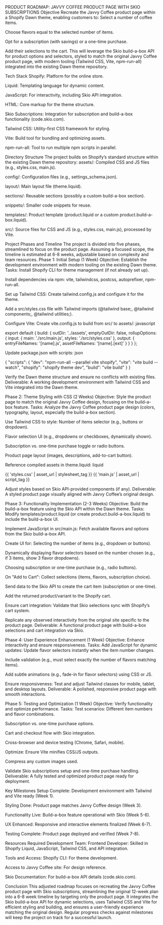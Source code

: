 PRODUCT ROADMAP: JAVVY COFFEE PRODUCT PAGE WITH SKIO SUBSCRIPTIONS
Objective
Recreate the Javvy Coffee product page within a Shopify Dawn theme, enabling customers to:
Select a number of coffee items.

Choose flavors equal to the selected number of items.

Opt for a subscription (with savings) or a one-time purchase.

Add their selections to the cart.
This will leverage the Skio build-a-box API for product options and selectors, styled to match the original Javvy Coffee product page, with modern tooling (Tailwind CSS, Vite, npm-run-all) integrated into the existing Dawn theme repository.

Tech Stack
Shopify: Platform for the online store.

Liquid: Templating language for dynamic content.

JavaScript: For interactivity, including Skio API integration.

HTML: Core markup for the theme structure.

Skio Subscriptions: Integration for subscription and build-a-box functionality (code.skio.com).

Tailwind CSS: Utility-first CSS framework for styling.

Vite: Build tool for bundling and optimizing assets.

npm-run-all: Tool to run multiple npm scripts in parallel.

Directory Structure
The project builds on Shopify’s standard structure within the existing Dawn theme repository:
assets/: Compiled CSS and JS files (e.g., styles.css, main.js).

config/: Configuration files (e.g., settings_schema.json).

layout/: Main layout file (theme.liquid).

sections/: Reusable sections (possibly a custom build-a-box section).

snippets/: Smaller code snippets for reuse.

templates/: Product template (product.liquid or a custom product.build-a-box.liquid).

src/: Source files for CSS and JS (e.g., styles.css, main.js), processed by Vite.

Project Phases and Timeline
The project is divided into five phases, streamlined to focus on the product page. Assuming a focused scope, the timeline is estimated at 6-8 weeks, adjustable based on complexity and team resources.
Phase 1: Initial Setup (1 Week)
Objective: Establish the development environment with modern tooling on the existing Dawn theme.
Tasks:
Install Shopify CLI for theme management (if not already set up).

Install dependencies via npm:
vite, tailwindcss, postcss, autoprefixer, npm-run-all.

Set up Tailwind CSS:
Create tailwind.config.js and configure it for the theme.

Add a src/styles.css file with Tailwind imports (@tailwind base;, @tailwind components;, @tailwind utilities;).

Configure Vite:
Create vite.config.js to build from src/ to assets/:
javascript

export default {
  build: {
    outDir: '../assets',
    emptyOutDir: false,
    rollupOptions: {
      input: {
        main: './src/main.js',
        styles: './src/styles.css'
      },
      output: {
        entryFileNames: '[name].js',
        assetFileNames: '[name].[ext]'
      }
    }
  }
};

Update package.json with scripts:
json

{
  "scripts": {
    "dev": "npm-run-all --parallel vite shopify",
    "vite": "vite build --watch",
    "shopify": "shopify theme dev",
    "build": "vite build"
  }
}

Verify the Dawn theme structure and ensure no conflicts with existing files.
Deliverable: A working development environment with Tailwind CSS and Vite integrated into the Dawn theme.

Phase 2: Theme Styling with CSS (2 Weeks)
Objective: Style the product page to match the original Javvy Coffee design, focusing on the build-a-box feature.
Tasks:
Analyze the Javvy Coffee product page design (colors, typography, layout, especially the build-a-box section).

Use Tailwind CSS to style:
Number of items selector (e.g., buttons or dropdown).

Flavor selection UI (e.g., dropdowns or checkboxes, dynamically shown).

Subscription vs. one-time purchase toggle or radio buttons.

Product page layout (images, descriptions, add-to-cart button).

Reference compiled assets in theme.liquid:
liquid

{{ 'styles.css' | asset_url | stylesheet_tag }}
{{ 'main.js' | asset_url | script_tag }}

Adjust styles based on Skio API-provided components (if any).
Deliverable: A styled product page visually aligned with Javvy Coffee’s original design.

Phase 3: Functionality Implementation (2-3 Weeks)
Objective: Build the build-a-box feature using the Skio API within the Dawn theme.
Tasks:
Modify templates/product.liquid (or create product.build-a-box.liquid) to include the build-a-box UI.

Implement JavaScript in src/main.js:
Fetch available flavors and options from the Skio build-a-box API.

Create UI for:
Selecting the number of items (e.g., dropdown or buttons).

Dynamically displaying flavor selectors based on the number chosen (e.g., if 3 items, show 3 flavor dropdowns).

Choosing subscription or one-time purchase (e.g., radio buttons).

On "Add to Cart":
Collect selections (items, flavors, subscription choice).

Send data to the Skio API to create the cart item (subscription or one-time).

Add the returned product/variant to the Shopify cart.

Ensure cart integration:
Validate that Skio selections sync with Shopify’s cart system.

Replicate any observed interactivity from the original site specific to the product page.
Deliverable: A functional product page with build-a-box selections and cart integration via Skio.

Phase 4: User Experience Enhancement (1 Week)
Objective: Enhance interactivity and ensure responsiveness.
Tasks:
Add JavaScript for dynamic updates:
Update flavor selectors instantly when the item number changes.

Include validation (e.g., must select exactly the number of flavors matching items).

Add subtle animations (e.g., fade-in for flavor selectors) using CSS or JS.

Ensure responsiveness:
Test and adjust Tailwind classes for mobile, tablet, and desktop layouts.
Deliverable: A polished, responsive product page with smooth interactions.

Phase 5: Testing and Optimization (1 Week)
Objective: Verify functionality and optimize performance.
Tasks:
Test scenarios:
Different item numbers and flavor combinations.

Subscription vs. one-time purchase options.

Cart and checkout flow with Skio integration.

Cross-browser and device testing (Chrome, Safari, mobile).

Optimize:
Ensure Vite minifies CSS/JS outputs.

Compress any custom images used.

Validate Skio subscriptions setup and one-time purchase handling.
Deliverable: A fully tested and optimized product page ready for deployment.

Key Milestones
Setup Complete: Development environment with Tailwind and Vite ready (Week 1).

Styling Done: Product page matches Javvy Coffee design (Week 3).

Functionality Live: Build-a-box feature operational with Skio (Week 5-6).

UX Enhanced: Responsive and interactive elements finalized (Week 6-7).

Testing Complete: Product page deployed and verified (Week 7-8).

Resources Required
Development Team:
Frontend Developer: Skilled in Shopify Liquid, JavaScript, Tailwind CSS, and API integration.

Tools and Access:
Shopify CLI: For theme development.

Access to Javvy Coffee site: For design reference.

Skio Documentation: For build-a-box API details (code.skio.com).

Conclusion
This adjusted roadmap focuses on recreating the Javvy Coffee product page with Skio subscriptions, streamlining the original 12-week plan into a 6-8 week timeline by targeting only the product page. It integrates the Skio build-a-box API for dynamic selections, uses Tailwind CSS and Vite for efficient styling and building, and ensures a user-friendly experience matching the original design. Regular progress checks against milestones will keep the project on track for a successful launch.

